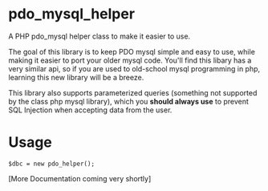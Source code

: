 # pdo_mysql_helper
A PHP pdo_mysql helper class to make it easier to use.

The goal of this library is to keep PDO mysql simple and easy to use, while making it easier to port your older mysql code. You'll find this libary has a very similar api, so if you are used to old-school mysql programming in php, learning this new library will be a breeze.

This library also supports parameterized queries (something not supported by the class php mysql library), which you **should always use**  to prevent SQL Injection when accepting data from the user.

# Usage
```
$dbc = new pdo_helper();
```
[More Documentation coming very shortly]
